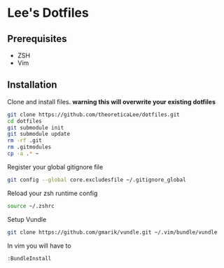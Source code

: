 # Lee's Dotfiles

## Prerequisites
* ZSH
* Vim

## Installation

Clone and install files. **warning this will overwrite your existing dotfiles**

```bash
git clone https://github.com/theoreticaLee/dotfiles.git
cd dotfiles
git submodule init
git submodule update
rm -rf .git
rm .gitmodules
cp -a .* ~
```

Register your global gitignore file

```bash
git config --global core.excludesfile ~/.gitignore_global
```

Reload your zsh runtime config

```bash
source ~/.zshrc
```

Setup Vundle

```bash
git clone https://github.com/gmarik/vundle.git ~/.vim/bundle/vundle
```

In vim you will have to
```bash
:BundleInstall
```
